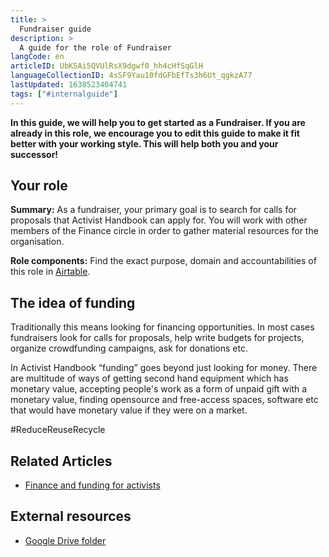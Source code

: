 ```yaml
---
title: >
  Fundraiser guide
description: >
  A guide for the role of Fundraiser
langCode: en
articleID: UbK5Ai5QVUlRsX9dgwf0_hh4cHfSqGlH
languageCollectionID: 4sSF9Yau10fdGFbEfTs3h6Ut_qgkzA77
lastUpdated: 1638523404741
tags: ["#internalguide"]
---
```


**In this guide, we will help you to get started as a Fundraiser. If you are already in this role, we encourage you to edit this guide to make it fit better with your working style. This will help both you and your successor!**

## Your role

**Summary:** As a fundraiser, your primary goal is to search for calls for proposals that Activist Handbook can apply for. You will work with other members of the Finance circle in order to gather material resources for the organisation.

**Role components:** Find the exact purpose, domain and accountabilities of this role in [Airtable](https://airtable.com/shr6GqOJ7587fNbEn/tbloV4g8loVisebVz/viwcTSIOwzDuE9XBn/rech79Nckx39u3CeJ).

## The idea of funding

Traditionally this means looking for financing opportunities. In most cases fundraisers look for calls for proposals, help write budgets for projects, organize crowdfunding campaigns, ask for donations etc.

In Activist Handbook “funding” goes beyond just looking for money. There are multitude of ways of getting second hand equipment which has monetary value, accepting people's work as a form of unpaid gift with a monetary value, finding opensource and free-access spaces, software etc that would have monetary value if they were on a market.

#ReduceReuseRecycle

## Related Articles

-   [Finance and funding for activists](/organising/finance)

## External resources

-   [Google Drive folder](https://drive.google.com/drive/u/0/folders/1uWdNpiChlBqiHv62aZtwRRLSTzeft8Vp)